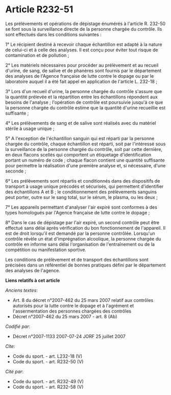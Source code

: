 # Article R232-51

Les prélèvements et opérations de dépistage énumérés à l'article R. 232-50 se font sous la surveillance directe de la
personne chargée du contrôle. Ils sont effectués dans les conditions suivantes :

1° Le récipient destiné à recevoir chaque échantillon est adapté à la nature de celui-ci et à celle des analyses. Il est
conçu pour éviter tout risque de contamination et de pollution ;

2° Les matériels nécessaires pour procéder au prélèvement et au recueil d'urine, de sang, de salive et de phanères sont
fournis par le département des analyses de l'Agence française de lutte contre le dopage ou par le laboratoire auquel il a été
fait appel en application de l'article L. 232-18 ;

3° Lors d'un recueil d'urine, la personne chargée du contrôle s'assure que la quantité prélevée et la répartition entre les
échantillons répondent aux besoins de l'analyse ; l'opération de contrôle est poursuivie jusqu'à ce que la personne chargée
du contrôle estime que la quantité d'urine recueillie est suffisante ;

4° Les prélèvements de sang et de salive sont réalisés avec du matériel stérile à usage unique ;

5° A l'exception de l'échantillon sanguin qui est réparti par la personne chargée du contrôle, chaque échantillon est
réparti, soit par l'intéressé sous la surveillance de la personne chargée du contrôle, soit par cette dernière, en deux
flacons scellés qui comportent un étiquetage d'identification portant un numéro de code ; chaque flacon contient une quantité
suffisante pour permettre la réalisation d'une première analyse et, si nécessaire, d'une seconde ;

6° Les prélèvements sont répartis et conditionnés dans des dispositifs de transport à usage unique précodés et sécurisés, qui
permettent d'identifier des échantillons A et B ; le conditionnement des prélèvements sanguins peut porter, outre sur le sang
total, sur le sérum, le plasma, ou les deux ;

7° Les appareils permettant d'analyser l'air expiré sont conformes à des types homologués par l'Agence française de lutte
contre le dopage ;

8° Dans le cas de dépistage par l'air expiré, un second contrôle peut être effectué sans délai après vérification du bon
fonctionnement de l'appareil. Il est de droit lorsqu'il est demandé par la personne contrôlée. Lorsqu'un contrôle révèle un
état d'imprégnation alcoolique, la personne chargée du contrôle en informe sans délai l'organisation de l'entraînement ou de
la compétition ou manifestation sportive.

Les conditions de prélèvement et de transport des échantillons sont précisées dans un référentiel de bonnes pratiques défini
par le département des analyses de l'agence.

**Liens relatifs à cet article**

_Anciens textes_:

  - Art. 8 du décret n°2007-462 du 25 mars 2007 relatif aux contrôles autorisés pour la lutte contre le dopage et à l'agrément et l'assermentation des personnes chargées des contrôles
  - Décret n°2007-462 du 25 mars 2007 - art. 8 (Ab)

_Codifié par_:

  - Décret n°2007-1133 2007-07-24 JORF 25 juillet 2007

_Cite_:

  - Code du sport. - art. L232-18 (V)
  - Code du sport. - art. R232-50 (V)

_Cité par_:

  - Code du sport. - art. R232-49 (V)
  - Code du sport. - art. R232-58 (V)
